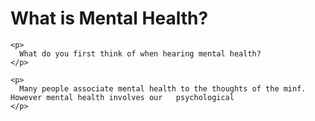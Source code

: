 <html lang="en">
  <head>
    <meta charset="utf-8">
    <meta http-equiv="X-UA-Compatible" content="IE=edge">
    <meta name="viewport" content="width=device-width, initial-scale=1">
  </head>  
  <body>
    <h1>What is Mental Health?</h1>
    
    <p>
      What do you first think of when hearing mental health?
    </p>
    
    <p>
      Many people associate mental health to the thoughts of the minf. However mental health involves our   psychological
    </p>
    
  </body>
</html>
